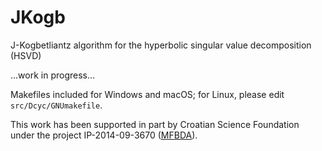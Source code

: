 # JKogb
J-Kogbetliantz algorithm for the hyperbolic singular value decomposition (HSVD)

...work in progress...

Makefiles included for Windows and macOS; for Linux, please edit `src/Dcyc/GNUmakefile`.

This work has been supported in part by Croatian Science Foundation under the project IP-2014-09-3670 ([MFBDA](https://web.math.pmf.unizg.hr/mfbda/)).
